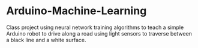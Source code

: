 # Arduino-Machine-Learning
Class project using neural network training algorithms to teach a simple Arduino robot to drive along a road using light sensors to traverse between a black line and a white surface.
